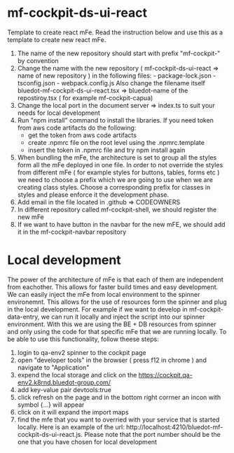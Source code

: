 # mf-cockpit-ds-ui-react

Template to create react mFe. Read the instruction below and use this as a template to create new react mFe.

1. The name of the new repository should start with prefix "mf-cockpit-" by convention
2. Change the name with the new repository ( mf-cockpit-ds-ui-react => name of new repository ) in the following files: - package-lock.json - tsconfig.json - webpack.config.js
   Also change the filename itself bluedot-mf-cockpit-ds-ui-react.tsx => bluedot-name of the repostiroy.tsx ( for example mf-cockpit-capua)
3. Change the local port in the document server => index.ts to suit your needs for local development
4. Run "npm install" command to install the libraries. If you need token from aws code artifacts do the following:
   - get the token from aws code artifacts
   - create .npmrc file on the root level using the .npmrc.template
   - insert the token in .npmrc file and try npm install again
5. When bundling the mFe, the architecture is set to group all the styles form all the mFe deployed in one file. In order to not override the styles from different mFe ( for example styles for buttons, tables, forms etc ) we need to choose a prefix which we are going to use when we are creating class styles.
   Choose a corresponding prefix for classes in styles and please enforce it the development phase.
6. Add email in the file located in .github => CODEOWNERS
7. In different repository called mf-cockpit-shell, we should register the new mFe
8. If we want to have button in the navbar for the new mFE, we should add it in the mf-cockpit-navbar repository

# Local development

The power of the architecture of mFe is that each of them are independent from eachother.
This allows for faster build times and easy development. We can easily inject the mFe from local environment to the spinner environemnt.
This allows for the use of resources form the spinner and plug in the local development.
For example if we want to develop in mf-cockpit-data-entry, we can run it locally and inject the script into our spinner environment.
With this we are using the BE + DB resources from spinner and only using the code for that specific mFe that we are running locally.
To be able to use this functionality, follow theese steps:

1. login to qa-env2 spinner to the cockpit page
2. open "developer tools" in the browser ( press f12 in chrome ) and navigate to "Application"
3. expend the local storage and click on the https://cockpit.qa-env2.k8rnd.bluedot-group.com/
4. add key-value pair devtools:true
5. click refresh on the page and in the bottom right corrner an incon with symbol {...} will appear
6. click on it will expand the import maps
7. find the mfe that you want to overried with your service that is started locally. Here is an example of the url: http://localhost:4210/bluedot-mf-cockpit-ds-ui-react.js. Please note that the port number should be the one that you have chosen for local development
